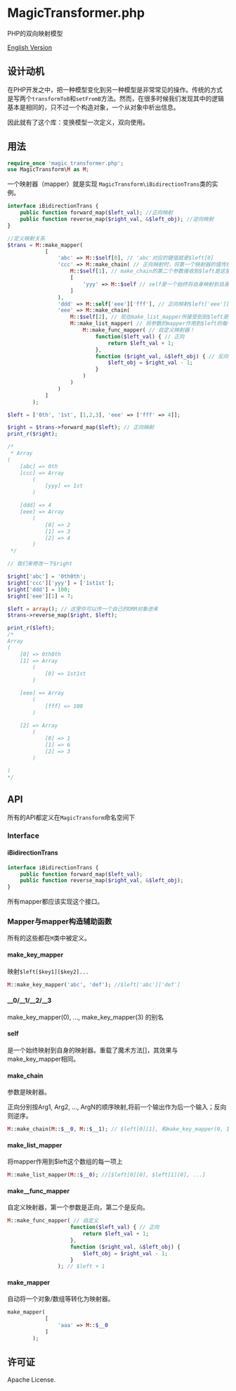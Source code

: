 # MagicTransformer.php
PHP的双向映射模型

[English Version](https://github.com/htfy96/MagicTransformer.php/tree/master)

## 设计动机
在PHP开发之中，把一种模型变化到另一种模型是非常常见的操作。传统的方式是写两个`transformToB`和`setFromB`方法。然而，在很多时候我们发现其中的逻辑基本是相同的，只不过一个构造对象，一个从对象中析出信息。

因此就有了这个库：变换模型一次定义，双向使用。

## 用法
```php
require_once 'magic_transformer.php';
use MagicTransform\M as M;
```

一个映射器（mapper）就是实现 `MagicTransform\iBidirectionTrans`类的实例。

```php
interface iBidirectionTrans {
    public function forward_map($left_val); //正向映射
    public function reverse_map($right_val, &$left_obj); //逆向映射
}
```

```php
//定义映射关系
$trans = M::make_mapper(
            [
                'abc' => M::$self[0], // 'abc'对应的键值就是$left[0]
                'ccc' => M::make_chain( // 正向映射时，将第一个映射器的值传给第二个；反向则相反
                    M::$self[1], // make_chain的第二个参数接收到$left是这里的$left[1]
                    [
                        'yyy' => M::$self // self是一个始终将自身映射到自身的映射器
                    ]
                ),
                'ddd' => M::self['eee']['fff'], // 正向映射$left['eee']['fff'], 反向则设置$left['eee']['fff']
                'eee' => M::make_chain(
                    M::$self[2], // 现在make_list_mapper所接受到到$left是这里的$left[2]
                    M::make_list_mapper( // 将参数的mapper作用到$left的每一项上，反向则先获取每一项再构造出一个数组
                        M::make_func_mapper( // 自定义映射器！
                            function($left_val) { // 正向
                                return $left_val + 1;
                            },
                            function ($right_val, &$left_obj) { // 反向
                                $left_obj = $right_val - 1;
                            }
                        )
                    )
                )
            ]
        );

$left = ['0th', '1st', [1,2,3], 'eee' => ['fff' => 4]];

$right = $trans->forward_map($left); // 正向映射
print_r($right);

/*
 * Array
(
    [abc] => 0th
    [ccc] => Array
        (
            [yyy] => 1st
        )

    [ddd] => 4
    [eee] => Array
        (
            [0] => 2
            [1] => 3
            [2] => 4
        )
 */

// 我们来修改一下$right

$right['abc'] = '0th0th';
$right['ccc']['yyy'] = ['1st1st'];
$right['ddd'] = 100;
$right['eee'][1] = 7;

$left = array(); // 这里你可以传一个自己的ORM对象进来
$trans->reverse_map($right, $left);

print_r($left);
/*
Array
(
    [0] => 0th0th
    [1] => Array
        (
            [0] => 1st1st
        )

    [eee] => Array
        (
            [fff] => 100
        )

    [2] => Array
        (
            [0] => 1
            [1] => 6
            [2] => 3
        )

)
*/
```


## API

所有的API都定义在`MagicTransform`命名空间下

### Interface
#### iBidirectionTrans
```php
interface iBidirectionTrans {
    public function forward_map($left_val);
    public function reverse_map($right_val, &$left_obj);
}
```

所有mapper都应该实现这个接口。

### Mapper与mapper构造辅助函数
所有的这些都在`M`类中被定义。

#### make_key_mapper
映射`$left[$key1][$key2]...`

```php
M::make_key_mapper('abc', 'def'); //$left['abc']['def']
```

#### __0/__1/__2/__3
make_key_mapper(0), ..., make_key_mapper(3) 的别名

#### self
是一个始终映射到自身的映射器。重载了魔术方法[]，其效果与make_key_mapper相同。

#### make_chain
参数是映射器。

正向分别按Arg1, Arg2, ..., ArgN的顺序映射,将前一个输出作为后一个输入；反向则逆序。

```php
M::make_chain(M::$__0, M::$__1); // $left[0][1], 和make_key_mapper(0, 1)等价
```

#### make_list_mapper
将mapper作用到$left这个数组的每一项上

```php
M::make_list_mapper(M::$__0); //[$left[0][0], $left[1][0], ...]
```

#### make__func_mapper
自定义映射器，第一个参数是正向，第二个是反向。

```php
M::make_func_mapper( // 自定义
                    function($left_val) { // 正向
                        return $left_val + 1;
                    },
                    function ($right_val, &$left_obj) {
                        $left_obj = $right_val - 1;
                    }
                ); // $left + 1
```

#### make_mapper
自动将一个对象/数组等转化为映射器。

```php
make_mapper(
            [
                'aaa' => M::$__0
            ]
        );
```

## 许可证

Apache License.
